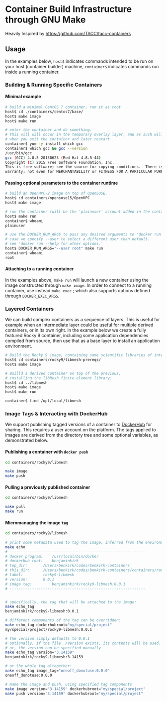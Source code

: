 # Container Build Infrastructure through GNU Make
Heavily Inspired by https://github.com/TACC/tacc-containers

## Usage
In the examples below, `host$` indicates commands intended to be run on your host (container builder) machine, `container$` indicates commands run inside a running container.

### Building & Running Specific Containers
#### Minimal example
```bash
# build a minimal CentOS 7 container, run it as root
host$ cd ./containers/centos7/base/
host$ make image
host$ make run

# enter the container and do something.
# this will will occur in the temporary overlay layer, and as such will not persist 
# when you exit the container and later restart
container$ yum -y install which gcc
container$ which gcc && gcc --version
/usr/bin/gcc
gcc (GCC) 4.8.5 20150623 (Red Hat 4.8.5-44)
Copyright (C) 2015 Free Software Foundation, Inc.
This is free software; see the source for copying conditions.  There is NO
warranty; not even for MERCHANTABILITY or FITNESS FOR A PARTICULAR PURPOSE.
```

#### Passing optional parameters to the container runtime
```bash
# build an OpenHPC-2 image on top of OpenSUSE.
host$ cd containers/opensuse15/OpenHPC
host$ make image

# run the container (will be the 'plainuser' account added in the container definition Dockerfile):
host$ make run
container$ whoami
plainuser

# use the DOCKER_RUN_ARGS to pass any desired arguments to 'docker run' ; in this
# case we specify --user to select a different user than default.
# see 'docker run --help for other options.'
host$ DOCKER_RUN_ARGS="--user root" make run
container$ whoami
root
```

#### Attaching to a running container
In the examples above, `make run` will launch a new container using the image constructed through `make image`.  In order to connect to a running container, use instead `make exec` ; which also supports options defined through `DOCKER_EXEC_ARGS`.

### Layered Containers
We can build complex containers as a sequence of layers.  This is useful for example when an intermediate layer could be useful for multiple derived containers, or in its own right.  In the example below we create a fully featured Rocky 9 container, including some application dependencies compiled from source, then use that as a base layer to install an application environment.
```bash
# Build the Rocky 9 image, containing some scientific libraries of interest:
host$ cd containers/rocky9/libmesh-prereqs/
host$ make image

# Builld a derived container on top of the previous, 
# installing the libMesh finite element library:
host$ cd ../libmesh
host$ make image
host$ make run

container$ find /opt/local/libmesh
```  

### Image Tags & Interacting with DockerHub
We support publishing tagged versions of a container to [DockerHub](https://hub.docker.com/) for sharing.  This requires a user account on the platform.  The tags applied to images are derived from the directory tree and some optional variables, as demonstrated below.

#### Publishing a container with `docker push`
```bash
cd containers/rocky9/libmesh

make image
make push
```

#### Pulling a previously published container
```bash
cd containers/rocky9/libmesh

make pull
make run
```

#### Micromanaging the image `tag`
```bash
cd containers/rocky9/libmesh
 
# print some metadata used to tag the image, inferred from the environment
make echo
# -------------------------------------------------------------
# docker program:	 /usr/local/bin/docker
# dockerhub root:	 benjaminkirk
# top_dir:		 /Users/benkirk/codes/benkirk-containers
# this_dir:		 /Users/benkirk/codes/benkirk-containers/containers/rocky9/libmesh
# label:		 rocky9-libmesh
# version:		 0.0.1
# image tag:		 benjaminkirk/rocky9-libmesh:0.0.1
# -------------------------------------------------------------


# specifically, the tag that will be attached to the image:
make echo_tag
benjaminkirk/rocky9-libmesh:0.0.1

# different components of the tag can be overridden:
make echo_tag dockerhubroot="my/special/project"
my/special/project/rocky9-libmesh:0.0.1

# the version simply defaults to 0.0.1
# optionally, if the file ./Version exists, its contents will be used.
# or, the version can be specified manually
make echo_tag version="3.14159"
benjaminkirk/rocky9-libmesh:3.14159

# or the whole tag altogether:
make echo_tag image_tag="oneoff_donotuse:0.0.0"
oneoff_donotuse:0.0.0

# make the image and push, using specified tag components
make image version="3.14159" dockerhubroot="my/special/project"
make push version="3.14159" dockerhubroot="my/special/project"
```
